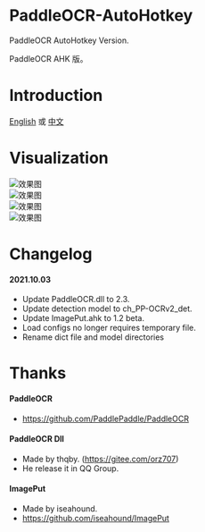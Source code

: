 # PaddleOCR-AutoHotkey  
  
PaddleOCR AutoHotkey Version.  
  
PaddleOCR AHK 版。  
  
# Introduction  
  
[English](https://www.autohotkey.com/boards/viewtopic.php?f=6&t=94856) 或 [中文](https://www.autoahk.com/archives/35526)  
  
# Visualization  
![效果图](https://raw.githubusercontent.com/PaddlePaddle/PaddleOCR/release/2.3/doc/imgs_results/ch_ppocr_mobile_v2.0/00006737.jpg)  
![效果图](https://raw.githubusercontent.com/PaddlePaddle/PaddleOCR/release/2.3/doc/imgs_results/french_0.jpg)  
![效果图](https://raw.githubusercontent.com/PaddlePaddle/PaddleOCR/release/2.3/doc/imgs_results/korean.jpg)  
![效果图](https://raw.githubusercontent.com/PaddlePaddle/PaddleOCR/release/2.3/doc/imgs_results/ch_ppocr_mobile_v2.0/img_12.jpg)  
  
# Changelog  
#### 2021.10.03  
* Update PaddleOCR.dll to 2.3.  
* Update detection model to ch_PP-OCRv2_det.  
* Update ImagePut.ahk to 1.2 beta.  
* Load configs no longer requires temporary file.  
* Rename dict file and model directories  
  
# Thanks  
#### PaddleOCR  
* https://github.com/PaddlePaddle/PaddleOCR  
  
#### PaddleOCR Dll  
* Made by thqby. (https://gitee.com/orz707)  
* He release it in QQ Group.  
  
#### ImagePut  
* Made by iseahound.  
* https://github.com/iseahound/ImagePut  

